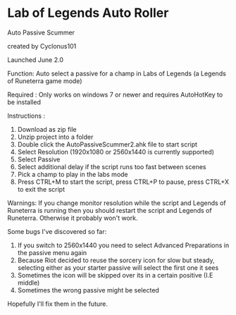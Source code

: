 # Lab of Legends Auto Roller
 Auto Passive Scummer

created by Cyclonus101

Launched June 2.0

Function: Auto select a passive for a champ in Labs of Legends (a Legends of Runeterra game mode)

Required : Only works on windows 7 or newer and requires AutoHotKey to be installed

Instructions :

1) Download as zip file
2) Unzip project into a folder
3) Double click the AutoPassiveScummer2.ahk file to start script
4) Select Resolution (1920x1080 or 2560x1440 is currently supported)
6) Select Passive
7) Select additional delay if the script runs too fast between scenes
9) Pick a champ to play in the labs mode
10) Press CTRL+M to start the script, press CTRL+P to pause, press CTRL+X to exit the script

Warnings: If you change monitor resolution while the script and Legends of  Runeterra is running 
then you should restart the script and Legends of Runeterra. Otherwise it probably won't work.

Some bugs I've discovered so far:

1) If you switch to 2560x1440 you need to select Advanced Preparations in the passive menu again
2) Because Riot decided to reuse the sorcery icon for slow but steady, selecting either as your starter passive will select the first one it sees
3) Sometimes the icon will be skipped over its in a certain positive (I.E middle) 
4) Sometimes the wrong passive might be selected

Hopefully I'll fix them in the future.
